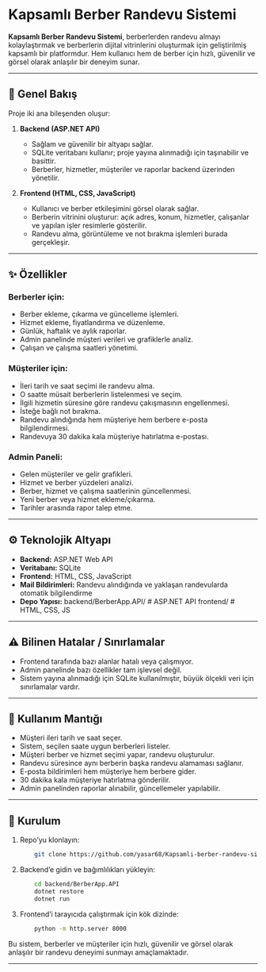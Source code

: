 # Kapsamlı Berber Randevu Sistemi

**Kapsamlı Berber Randevu Sistemi**, berberlerden randevu almayı kolaylaştırmak ve berberlerin dijital vitrinlerini oluşturmak için geliştirilmiş kapsamlı bir platformdur. Hem kullanıcı hem de berber için hızlı, güvenilir ve görsel olarak anlaşılır bir deneyim sunar.

---

## 📌 Genel Bakış

Proje iki ana bileşenden oluşur:

1. **Backend (ASP.NET API)**  
   - Sağlam ve güvenilir bir altyapı sağlar.  
   - SQLite veritabanı kullanır; proje yayına alınmadığı için taşınabilir ve basittir.  
   - Berberler, hizmetler, müşteriler ve raporlar backend üzerinden yönetilir.

2. **Frontend (HTML, CSS, JavaScript)**  
   - Kullanıcı ve berber etkileşimini görsel olarak sağlar.  
   - Berberin vitrinini oluşturur: açık adres, konum, hizmetler, çalışanlar ve yapılan işler resimlerle gösterilir.  
   - Randevu alma, görüntüleme ve not bırakma işlemleri burada gerçekleşir.

---

## ✨ Özellikler

### Berberler için:
- Berber ekleme, çıkarma ve güncelleme işlemleri.  
- Hizmet ekleme, fiyatlandırma ve düzenleme.  
- Günlük, haftalık ve aylık raporlar.  
- Admin panelinde müşteri verileri ve grafiklerle analiz.  
- Çalışan ve çalışma saatleri yönetimi.

### Müşteriler için:
- İleri tarih ve saat seçimi ile randevu alma.  
- O saatte müsait berberlerin listelenmesi ve seçim.  
- İlgili hizmetin süresine göre randevu çakışmasının engellenmesi.  
- İsteğe bağlı not bırakma.  
- Randevu alındığında hem müşteriye hem berbere e-posta bilgilendirmesi.  
- Randevuya 30 dakika kala müşteriye hatırlatma e-postası.

### Admin Paneli:
- Gelen müşteriler ve gelir grafikleri.  
- Hizmet ve berber yüzdeleri analizi.  
- Berber, hizmet ve çalışma saatlerinin güncellenmesi.  
- Yeni berber veya hizmet ekleme/çıkarma.  
- Tarihler arasında rapor talep etme.

---

## ⚙️ Teknolojik Altyapı

- **Backend:** ASP.NET Web API  
- **Veritabanı:** SQLite  
- **Frontend:** HTML, CSS, JavaScript  
- **Mail Bildirimleri:** Randevu alındığında ve yaklaşan randevularda otomatik bilgilendirme  
- **Depo Yapısı:** backend/BerberApp.API/ # ASP.NET API
frontend/ # HTML, CSS, JS

---

## ⚠️ Bilinen Hatalar / Sınırlamalar

- Frontend tarafında bazı alanlar hatalı veya çalışmıyor.  
- Admin panelinde bazı özellikler tam işlevsel değil.  
- Sistem yayına alınmadığı için SQLite kullanılmıştır, büyük ölçekli veri için sınırlamalar vardır.

---

## 📝 Kullanım Mantığı

- Müşteri ileri tarih ve saat seçer.  
- Sistem, seçilen saate uygun berberleri listeler.  
- Müşteri berber ve hizmet seçimi yapar, randevu oluşturulur.  
- Randevu süresince aynı berberin başka randevu alamaması sağlanır.  
- E-posta bildirimleri hem müşteriye hem berbere gider.  
- 30 dakika kala müşteriye hatırlatma gönderilir.  
- Admin panelinden raporlar alınabilir, güncellemeler yapılabilir.

---

## 🚀 Kurulum

1. Repo’yu klonlayın:  

    ```bash
        git clone https://github.com/yasar68/Kapsamli-berber-randevu-sistemi.git

2. Backend’e gidin ve bağımlılıkları yükleyin:

    ```bash
        cd backend/BerberApp.API
        dotnet restore
        dotnet run

3. Frontend’i tarayıcıda çalıştırmak için kök dizinde:

    ```bash
        python -m http.server 8000

Bu sistem, berberler ve müşteriler için hızlı, güvenilir ve görsel olarak anlaşılır bir randevu deneyimi sunmayı amaçlamaktadır.

---

